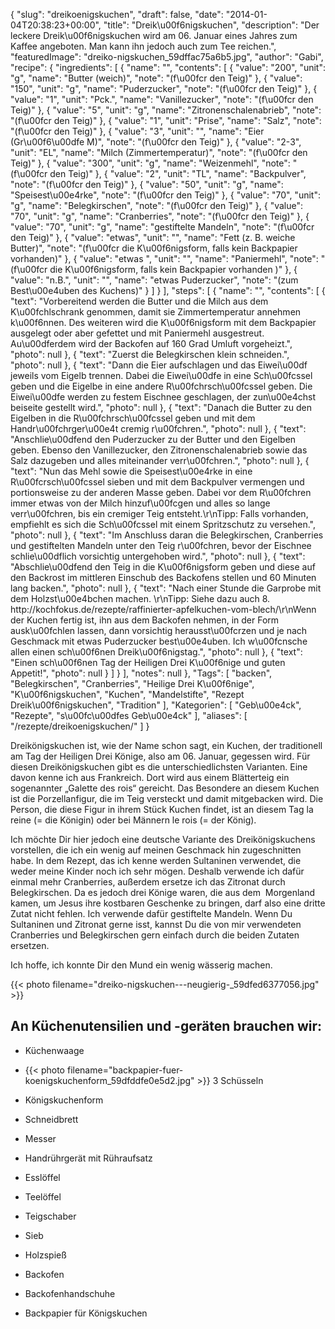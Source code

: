 {
    "slug": "dreikoenigskuchen",
    "draft": false,
    "date": "2014-01-04T20:38:23+00:00",
    "title": "Dreik\u00f6nigskuchen",
    "description": "Der leckere Dreik\u00f6nigskuchen wird am 06. Januar eines Jahres zum Kaffee angeboten. Man kann ihn jedoch auch zum Tee reichen.",
    "featuredImage": "dreiko-nigskuchen_59dffac75a6b5.jpg",
    "author": "Gabi",
    "recipe": {
        "ingredients": [
            {
                "name": "",
                "contents": [
                    {
                        "value": "200",
                        "unit": "g",
                        "name": "Butter (weich)",
                        "note": "(f\u00fcr den Teig)"
                    },
                    {
                        "value": "150",
                        "unit": "g",
                        "name": "Puderzucker",
                        "note": "(f\u00fcr den Teig)"
                    },
                    {
                        "value": "1",
                        "unit": "Pck.",
                        "name": "Vanillezucker",
                        "note": "(f\u00fcr den Teig)"
                    },
                    {
                        "value": "5",
                        "unit": "g",
                        "name": "Zitronenschalenabrieb",
                        "note": "(f\u00fcr den Teig)"
                    },
                    {
                        "value": "1",
                        "unit": "Prise",
                        "name": "Salz",
                        "note": "(f\u00fcr den Teig)"
                    },
                    {
                        "value": "3",
                        "unit": "",
                        "name": "Eier (Gr\u00f6\u00dfe M)",
                        "note": "(f\u00fcr den Teig)"
                    },
                    {
                        "value": "2-3",
                        "unit": "EL",
                        "name": "Milch (Zimmertemperatur)",
                        "note": "(f\u00fcr den Teig)"
                    },
                    {
                        "value": "300",
                        "unit": "g",
                        "name": "Weizenmehl",
                        "note": "(f\u00fcr den Teig)"
                    },
                    {
                        "value": "2",
                        "unit": "TL",
                        "name": "Backpulver",
                        "note": "(f\u00fcr den Teig)"
                    },
                    {
                        "value": "50",
                        "unit": "g",
                        "name": "Speisest\u00e4rke",
                        "note": "(f\u00fcr den Teig)"
                    },
                    {
                        "value": "70",
                        "unit": "g",
                        "name": "Belegkirschen",
                        "note": "(f\u00fcr den Teig)"
                    },
                    {
                        "value": "70",
                        "unit": "g",
                        "name": "Cranberries",
                        "note": "(f\u00fcr den Teig)"
                    },
                    {
                        "value": "70",
                        "unit": "g",
                        "name": "gestiftelte Mandeln",
                        "note": "(f\u00fcr den Teig)"
                    },
                    {
                        "value": "etwas",
                        "unit": "",
                        "name": "Fett (z. B. weiche Butter)",
                        "note": "(f\u00fcr die K\u00f6nigsform, falls kein Backpapier vorhanden)"
                    },
                    {
                        "value": "etwas ",
                        "unit": "",
                        "name": "Paniermehl",
                        "note": "(f\u00fcr die K\u00f6nigsform, falls kein Backpapier vorhanden )"
                    },
                    {
                        "value": "n.B.",
                        "unit": "",
                        "name": "etwas Puderzucker",
                        "note": "(zum Best\u00e4uben des Kuchens)"
                    }
                ]
            }
        ],
        "steps": [
            {
                "name": "",
                "contents": [
                    {
                        "text": "Vorbereitend werden die Butter und die Milch aus dem K\u00fchlschrank genommen, damit sie Zimmertemperatur annehmen k\u00f6nnen. Des weiteren wird die K\u00f6nigsform mit dem Backpapier ausgelegt oder aber gefettet und mit Paniermehl ausgestreut. Au\u00dferdem wird der Backofen auf 160 Grad Umluft vorgeheizt.",
                        "photo": null
                    },
                    {
                        "text": "Zuerst die Belegkirschen klein schneiden.",
                        "photo": null
                    },
                    {
                        "text": "Dann die Eier aufschlagen und das Eiwei\u00df jeweils vom Eigelb trennen. Dabei die Eiwei\u00dfe in eine Sch\u00fcssel geben und die Eigelbe in eine andere R\u00fchrsch\u00fcssel geben. Die Eiwei\u00dfe werden zu festem Eischnee geschlagen, der zun\u00e4chst beiseite gestellt wird.",
                        "photo": null
                    },
                    {
                        "text": "Danach die Butter zu den Eigelben in die R\u00fchrsch\u00fcssel geben und mit dem Handr\u00fchrger\u00e4t cremig r\u00fchren.",
                        "photo": null
                    },
                    {
                        "text": "Anschlie\u00dfend den Puderzucker zu der Butter und den Eigelben geben. Ebenso den Vanillezucker, den Zitronenschalenabrieb sowie das Salz dazugeben und alles miteinander verr\u00fchren.",
                        "photo": null
                    },
                    {
                        "text": "Nun das Mehl sowie die Speisest\u00e4rke in eine R\u00fcrsch\u00fcssel sieben und mit dem Backpulver vermengen und portionsweise zu der anderen Masse geben. Dabei vor dem R\u00fchren immer etwas von der Milch hinzuf\u00fcgen und alles so lange verr\u00fchren, bis ein cremiger Teig entsteht.\r\nTipp: Falls vorhanden, empfiehlt es sich die Sch\u00fcssel mit einem Spritzschutz zu versehen.",
                        "photo": null
                    },
                    {
                        "text": "Im Anschluss daran die Belegkirschen, Cranberries und gestiftelten Mandeln unter den Teig r\u00fchren, bevor der Eischnee schlie\u00dflich vorsichtig untergehoben wird.",
                        "photo": null
                    },
                    {
                        "text": "Abschlie\u00dfend den Teig in die K\u00f6nigsform geben und diese auf den Backrost im mittleren Einschub des Backofens stellen und 60 Minuten lang backen.",
                        "photo": null
                    },
                    {
                        "text": "Nach einer Stunde die Garprobe mit dem Holzst\u00e4bchen machen. \r\nTipp: Siehe dazu auch 8. http:\/\/kochfokus.de\/rezepte\/raffinierter-apfelkuchen-vom-blech\/\r\nWenn der Kuchen fertig ist, ihn aus dem Backofen nehmen, in der Form ausk\u00fchlen lassen, dann vorsichtig herausst\u00fcrzen  und je nach Geschmack mit etwas Puderzucker best\u00e4uben. Ich w\u00fcnsche allen einen sch\u00f6nen Dreik\u00f6nigstag.",
                        "photo": null
                    },
                    {
                        "text": "Einen sch\u00f6nen Tag der Heiligen Drei K\u00f6nige und guten Appetit!",
                        "photo": null
                    }
                ]
            }
        ],
        "notes": null
    },
    "Tags": [
        "backen",
        "Belegkirschen",
        "Cranberries",
        "Heilige Drei K\u00f6nige",
        "K\u00f6nigskuchen",
        "Kuchen",
        "Mandelstifte",
        "Rezept Dreik\u00f6nigskuchen",
        "Tradition"
    ],
    "Kategorien": [
        "Geb\u00e4ck",
        "Rezepte",
        "s\u00fc\u00dfes Geb\u00e4ck"
    ],
    "aliases": [
        "\/rezepte\/dreikoenigskuchen\/"
    ]
}

Dreikönigskuchen ist, wie der Name schon sagt, ein Kuchen, der traditionell am Tag der Heiligen Drei Könige, also am 06. Januar, gegessen wird. Für diesen Dreikönigskuchen gibt es die unterschiedlichsten Varianten. Eine davon kenne ich aus Frankreich. Dort wird aus einem Blätterteig ein sogenannter &#8222;Galette des rois&#8220; gereicht. Das Besondere an diesem Kuchen ist die Porzellanfigur, die im Teig versteckt und damit mitgebacken wird. Die Person, die diese Figur in ihrem Stück Kuchen findet, ist an diesem Tag la reine (= die Königin) oder bei Männern le rois (= der König).

Ich möchte Dir hier jedoch eine deutsche Variante des Dreikönigskuchens vorstellen, die ich ein wenig auf meinen Geschmack hin zugeschnitten habe. In dem Rezept, das ich kenne werden Sultaninen verwendet, die weder meine Kinder noch ich sehr mögen. Deshalb verwende ich dafür einmal mehr Cranberries, außerdem ersetze ich das Zitronat durch Belegkirschen. Da es jedoch drei Könige waren, die aus dem  Morgenland kamen, um Jesus ihre kostbaren Geschenke zu bringen, darf also eine dritte Zutat nicht fehlen. Ich verwende dafür gestiftelte Mandeln. Wenn Du Sultaninen und Zitronat gerne isst, kannst Du die von mir verwendeten Cranberries und Belegkirschen gern einfach durch die beiden Zutaten ersetzen.

Ich hoffe, ich konnte Dir den Mund ein wenig wässerig machen.

 

{{< photo filename="dreiko-nigskuchen---neugierig-_59dfed6377056.jpg" >}}

## 

## An Küchenutensilien und -geräten brauchen wir:

 * Küchenwaage
 * {{< photo filename="backpapier-fuer-koenigskuchenform_59dfddfe0e5d2.jpg" >}} 
 3 Schüsseln</li> 

 * Königskuchenform
 * Schneidbrett
 * Messer
 * Handrührgerät mit Rühraufsatz
 * Esslöffel
 * Teelöffel
 * Teigschaber
 * Sieb
 * Holzspieß
 * Backofen
 * Backofenhandschuhe
 * Backpapier für Königskuchen</ul> 

 

 

 <div class="ttr_end">
 </div>